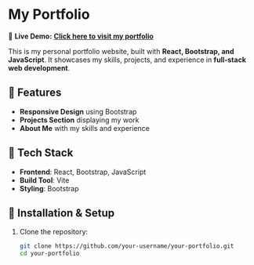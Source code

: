 # My Portfolio  

🚀 **Live Demo:** [**Click here to visit my portfolio**](https://raghavyas19.github.io/my-portfolio/)  

This is my personal portfolio website, built with **React, Bootstrap, and JavaScript**. It showcases my skills, projects, and experience in **full-stack web development**.  

## 🔹 Features  
- **Responsive Design** using Bootstrap  
- **Projects Section** displaying my work  
- **About Me** with my skills and experience 

## 🔹 Tech Stack  
- **Frontend**: React, Bootstrap, JavaScript  
- **Build Tool**: Vite  
- **Styling**: Bootstrap  

## 🔹 Installation & Setup  
1. Clone the repository:  
   ```sh
   git clone https://github.com/your-username/your-portfolio.git  
   cd your-portfolio
